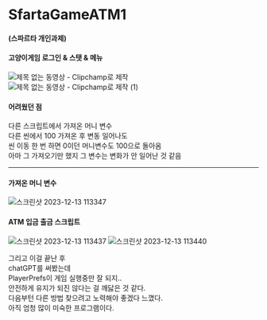 # SfartaGameATM1 
  
#### (스파르타 개인과제)  
  
#### 고양이게임 로그인 & 스탯 & 메뉴  
![제목 없는 동영상 - Clipchamp로 제작](https://github.com/SeungYeon04/SeungYeon04-SfartaGameATM1/assets/100332811/8e7185d7-23d6-480f-88f5-10b14b1aee10)  
![제목 없는 동영상 - Clipchamp로 제작 (1)](https://github.com/SeungYeon04/SeungYeon04-SfartaGameATM1/assets/100332811/4785ebde-29ec-4ba5-b783-0728c2866a08)  
  
#### 어려웠던 점  
다른 스크립트에서 가져온 머니 변수  
다른 씬에서 100 가져온 후 변동 일어나도  
씬 이동 한 번 하면 0이던 머니변수도 100으로 돌아옴  
아마 그 가져오기만 했지 그 변수는 변화가 안 일어난 것 같음  
  
***
  
#### 가져온 머니 변수  
![스크린샷 2023-12-13 113347](https://github.com/SeungYeon04/SeungYeon04-SfartaGameATM1/assets/100332811/e52bc29e-0637-4d58-9b43-dd1d50a34c37)  
  
#### ATM 입금 출금 스크립트  
![스크린샷 2023-12-13 113437](https://github.com/SeungYeon04/SeungYeon04-SfartaGameATM1/assets/100332811/88aa6c8e-ea7f-4ea8-b357-9943b927685d)
![스크린샷 2023-12-13 113440](https://github.com/SeungYeon04/SeungYeon04-SfartaGameATM1/assets/100332811/6c2fdb5f-1693-4921-bdb3-aaef6565a06d)
    
그리고 이걸 끝난 후  
chatGPT를 써봤는데  
PlayerPrefs이 게임 실행중만 잘 되지..  
안전하게 유지가 되진 않다는 걸 깨닳은 것 같다.  
다음부턴 다른 방법 찾으려고 노력해야 좋겠다 느꼈다.  
아직 엄청 많이 미숙한 프로그램이다.  
  
